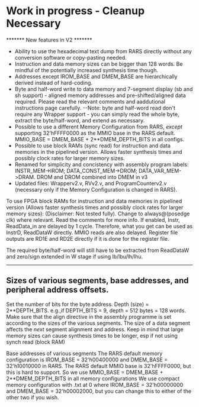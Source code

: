 
# Work in progress - Cleanup Necessary
******* New features in V2 *******
- Ability to use the hexadecimal text dump from RARS directly without any conversion software or copy-pasting needed.
- Instruction and data memory sizes can be bigger than 128 words. Be mindful of the potentially increased synthesis time though.
- Addresses except IROM_BASE and DMEM_BASE are hierarchically derived instead of hard-coding.
- Byte and half-word write to data memory and 7-segment display (sb and sh support) - aligned memory addresses and pre-shifted/aligned data required. Please read the relevant comments and aaddutional instructions page carefully.
--Note: byte and half-word read don't require any Wrapper support - you can simply read the whole byte, extract the byte/half-word, and extend as necessary.
- Possible to use a different Memory Configuration from RARS, *except* supporting 32'hFFFF0000 as the MMIO base in the RARS default. MMIO_BASE = DMEM_BASE + 2**DMEM_DEPTH_BITS in all configs.
- Possible to use block RAMs (sync read) for instruction and data memories in the pipelined version. Allows faster synthesis times and possibly clock rates for larger memory sizes.
- Renamed for simplicity and concistency with assembly program labels: INSTR_MEM->IROM; DATA_CONST_MEM->DROM; DATA_VAR_MEM->DRAM. DROM and DROM combined into DMEM in v3
- Updated files: Wrapperv2.v, RVv2.v, and ProgramCounterv2.v (necessary only if the Memory Configuration is changed in RARS).

To use FPGA block RAMs for instruction and data memories in pipelined version (Allows faster synthesis times and possibly clock rates for larger memory sizes):
(Disclaimer: Not tested fully). Change to always@(posedge clk) where relevant. Read the comments for more info. 
If enabled, Instr, ReadData_in are delayed by 1 cycle. Therefore, what you get can be used as InstrD, ReadDataW directly. MMIO reads are also delayed. Register file outputs are RD1E and RD2E directly if it is done for the register file.

The required byte/half-word will still have to be extracted from ReadDataW and zero/sign extended in W stage if using lb/lbu/lh/lhu.

----------------------------------------------------------------
Sizes of various segments, base addresses, and peripheral address offsets.
----------------------------------------------------------------
Set the number of bits for the byte address. 
Depth (size) = 2**DEPTH_BITS. e.g.,if DEPTH_BITS = 9, depth = 512 bytes = 128 words. 
Make sure that the align directive in the assembly programme is set according to the sizes of the various segments.
The size of a data segment affects the *next* segment alignment and address.
Keep in mind that large memory sizes can cause synthesis times to be longer, esp if not using synch read (block RAM)

Base addresses of various segments
The RARS default memory configuration is IROM_BASE = 32'h00400000 and DMEM_BASE = 32'h10010000 in RARS.
The RARS default MMIO base is 32'hFFFF0000, but this is hard to support. So we use MMIO_BASE = DMEM_BASE + 2**DMEM_DEPTH_BITS in all memory configurations
We use compact memory configuration with .txt at 0 where IROM_BASE = 32'h00000000 and DMEM_BASE = 32'h00002000, but you can change this to either of the other two if you wish.